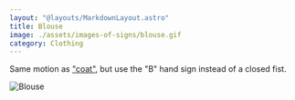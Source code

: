 ```yaml
---
layout: "@layouts/MarkdownLayout.astro"
title: Blouse
image: ./assets/images-of-signs/blouse.gif
category: Clothing
---
```


Same motion as ["coat"](../coat),
but use the "B" hand sign instead of a closed fist.

![Blouse](@signs/blouse.gif)
